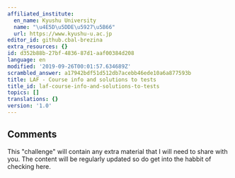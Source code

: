 ```yaml
---
affiliated_institute:
  en_name: Kyushu University
  name: "\u4E5D\u5DDE\u5927\u5B66"
  url: https://www.kyushu-u.ac.jp
editor_id: github.cbal-brezina
extra_resources: {}
id: d352b88b-27bf-4836-87d1-aaf00384d208
language: en
modified: '2019-09-26T00:01:57.634689Z'
scrambled_answer: a17942bdf51d512db7acebb46ede10a6a877593b
title: LAF - Course info and solutions to tests
title_id: laf-course-info-and-solutions-to-tests
topics: []
translations: {}
version: '1.0'
---
```


## Comments

This "challenge" will contain any extra material that I will need to share with you.
The content will be regularly updated so do get into the habbit of checking here.







